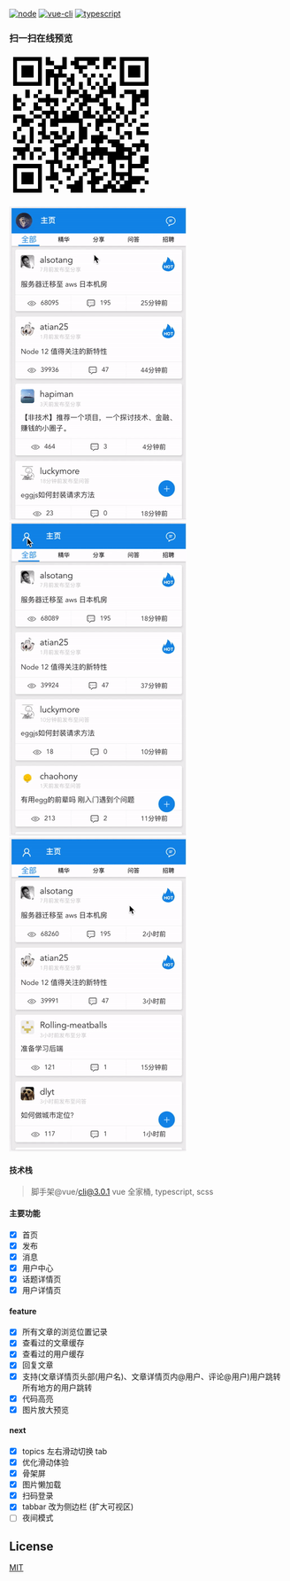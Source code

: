 [![node][node]][node-url]
[![vue-cli][vue-cli]][vue-cli-url]
[![typescript][typescript]][typescript-url]

### 扫一扫在线预览

![qrcode](./src/assets/qr.png)


![home](./src/assets/home.gif)
![login](./src/assets/login.gif)
![user](./src/assets/user.gif)

#### 技术栈

> 脚手架@vue/cli@3.0.1 vue 全家桶, typescript, scss

#### 主要功能

- [x] 首页
- [x] 发布
- [x] 消息
- [x] 用户中心
- [x] 话题详情页
- [x] 用户详情页

#### feature

- [x] 所有文章的浏览位置记录
- [x] 查看过的文章缓存
- [x] 查看过的用户缓存
- [x] 回复文章
- [x] 支持(文章详情页头部(用户名)、文章详情页内@用户、评论@用户)用户跳转 所有地方的用户跳转
- [x] 代码高亮
- [x] 图片放大预览

#### next

- [x] topics 左右滑动切换 tab
- [x] 优化滑动体验
- [x] 骨架屏
- [x] 图片懒加载
- [x] 扫码登录
- [x] tabbar 改为侧边栏 (扩大可视区)
- [ ] 夜间模式

## License

[MIT](./LICENSE)

[node]: https://img.shields.io/badge/node-%3E=v8.9.0-brightgreen.svg
[node-url]: https://nodejs.org
[vue-cli]: https://img.shields.io/badge/%40vue%2Fcli-3.0.1-brightgreen.svg
[vue-cli-url]: https://cli.vuejs.org
[typescript]: https://img.shields.io/badge/typescript-2.9.1-brightgreen.svg
[typescript-url]: http://www.typescriptlang.org
